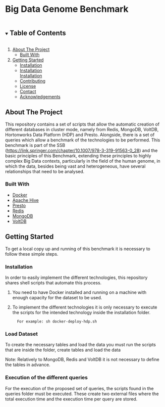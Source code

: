 # Big Data Genome Benchmark

<!-- TABLE OF CONTENTS -->
<details open="open">
  <summary><h2 style="display: inline-block">Table of Contents</h2></summary>
  <ol>
    <li>
      <a href="#about-the-project">About The Project</a>
      <ul>
        <li><a href="#built-with">Built With</a></li>
      </ul>
    </li>
    <li>
      <a href="#Getting Started">Getting Started</a>
      <ul>
        <li><a href="#Installation">Installation</a></li>
        <li><a href="#Load">Installation</a></li
         <li><a href="#Execution">Installation</a></li
      </ul>
    </li>
    <li><a href="#contributing">Contributing</a></li>
    <li><a href="#license">License</a></li>
    <li><a href="#contact">Contact</a></li>
    <li><a href="#acknowledgements">Acknowledgements</a></li>
  </ol>
</details>

<!-- ABOUT THE PROJECT -->
## About The Project

This repository contains a set of scripts that allow the automatic creation of different databases in cluster mode, namely from Redis, MongoDB, VoltDB, Hortonworks Data Platform (HDP) and Presto. Alongside, there is a set of queries which allow a benchmark of the technologies to be performed. This benchmark is part of the SSB (https://link.springer.com/chapter/10.1007/978-3-319-91563-0_28) and the basic principles of this Benchmark, extending these principles to highly complex Big Data contexts, particularly in the field of the human genome, in which the data, besides being vast and heterogeneous, have several relationships that need to be analysed.

### Built With

* [Docker](https://www.docker.com/)
* [Apache Hive](https://hive.apache.org/)
* [Presto](https://prestodb.io/)
* [Redis](https://redis.io/)
* [MongoDB](https://www.mongodb.com/2)
* [VoltDB](https://www.voltdb.com/)

<!-- GETTING STARTED -->
## Getting Started

To get a local copy up and running of this benchmark it is necessary to follow these simple steps.

### Installation

In order to easily implement the different technologies, this repository shares shell scripts that automate this process.

1. You need to have Docker installed and running on a machine with enough capacity for the dataset to be used.
   
2. To implement the different technologies it is only necessary to execute the scripts for the intended technology inside the installation folder.
    ```
      For example: sh docker-deploy-hdp.sh
    ```

### Load Dataset

To create the necessary tables and load the data you must run the scripts that are inside the folder, create tables and load the data

Note: Relatively to MongoDB, Redis and VoltDB it is not necessary to define the tables in advance.

### Execution of the different queries 

For the execution of the proposed set of queries, the scripts found in the queries folder must be executed. These create two external files where the total execution time and the execution time per query are stored.
